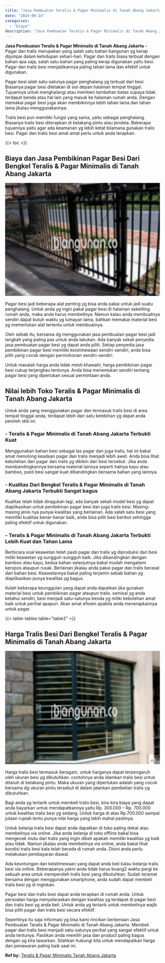 ```yaml
---
title: "Jasa Pembuatan Teralis & Pagar Minimalis di Tanah Abang Jakarta"
date: "2024-09-14"
categories: 
  - "biaya"
description: "Jasa Pembuatan Teralis & Pagar Minimalis di Tanah Abang Jakarta. Sepertinya itu saja informasi yg bisa kami rincikan berkenaan Jasa Pembuatan Teralis & Pagar..."
---
```


**Jasa Pembuatan Teralis & Pagar Minimalis di Tanah Abang Jakarta** – Pagar dan tralis merupakan yang salah satu bahan bangunan yg kerap dijumpai dalam kehidupan sehari-hari. Pagar dan trails biasa terbuat dengan bahan apa saja, salah satu bahan yang paling kerap digunakan yaitu besi. Pagar dan trails besi menjadikannya paling tahan lama dan efektif untuk digunakan.

Pagar besi ialah satu-satunya pagar penghalang yg terbuat dari besi. Biasanya pagar besi diletakan di sisi depan halaman tempat tinggal. Tujuannya untuk menghalangi atau memberi tambahan batas supaya tidak terdapat benda atau hal lain yang masuk ke halaman rumah anda. Dengan memakai pagar besi juga akan membikinnya lebih tahan lama dan tahan lama jikalau menggunakannya.

Tralis besi pun memiliki fungsi yang sama, yaitu sebagai penghalang. Biasanya trails besi diterapkan di belakang pintu atau jendela. Beberapa tujuannya yaitu agar ada keamanan yg lebih ketat bilamana gunakan tralis besi. Pagar dan tralis besi amat amat perlu untuk anda terapkan.

{{< toc >}}

## Biaya dan Jasa Pembikinan Pagar Besi Dari Bengkel Teralis & Pagar Minimalis di Tanah Abang Jakarta

![Jasa Pembuatan Teralis & Pagar Minimalis di Tanah Abang Jakarta](/images/pagar-minimalis-murah-53.png)

Pagar besi jadi beberapa alat penting yg bisa anda pakai untuk jadi suatu penghalang. Untuk anda yg ingin pakai pagar besi di halaman sekeliling rumah anda, maka anda harus membelinya. Namun kalau anda membuatnya sendiri dapat butuh waktu yg lumayan lama, bahkan memakai material besi yg memerlukan alat tertentu untuk membuatnya.

Oleh sebab itu, bersama dg menggunakan jasa pembuatan pagar besi jadi langkah yang paling pas untuk anda lakukan. Ada banyak sekali penyedia jasa pembuatan pagar besi yg dapat anda pilih. Setiap penyedia jasa pembikinan pagar besi memiliki keistimewaan sendiri-sendiri, anda bisa pilih yang cocok dengan permohonan sendiri-sendiri.

Untuk masalah harga anda tidak mesti khawatir, harga pembikinan pagar besi cukup terjangkau tentunya. Anda bisa menentukan sendiri tentang pagar besi yang diperlukan sesuai permintaan anda.

## Nilai lebih Toko Teralis & Pagar Minimalis di Tanah Abang Jakarta

Untuk anda yang menggunakan pagar dan termasuk tralis besi di area tempat tinggal anda, terdapat lebih dari satu kelebihan yg dapat anda peroleh sbb ini.

### \- Teralis & Pagar Minimalis di Tanah Abang Jakarta Terbukti Kuat

Menggunakan bahan besi sebagai las pagar dan juga tralis, hal ini bakal amat menolong keadaan pagar dan tralis menjadi lebih awet. Anda bisa lihat kebolehan dari pagar dan tralis yg dibikin dari besi tersebut. Jika anda membandingkannya bersama material lainnya seperti halnya kayu atau bamboo, pasti besi sangat kuat dibandingkan bersama bahan yang lainnya.

### \- Kualitas Dari Bengkel Teralis & Pagar Minimalis di Tanah Abang Jakarta Terbukti Sangat bagus

Kualitas telah tidak diragukan lagi, ada banyak sekali model besi yg dapat diaplikasikan untuk pembikinan pagar besi dan juga tralis besi. Masing-masing jenis nya punyai kwalitas yang berlainan. Ada salah satu besi yang memiliki kualitas benar-benar baik, anda bisa pilih besi berikut sehingga paling efektif untuk digunakan.

### \- Teralis & Pagar Minimalis di Tanah Abang Jakarta Terbukti Lebih Kuat dan Tahan Lama

Berbicara soal keawetan telah pasti pagar dan tralis yg diproduksi dari besi miliki keawetan yg sungguh-sungguh baik. Jika dibandingkan dengan bamboo atau kayu, kedua bahan selanjutnya bakal mudah mengalami keropos ataupun rusak. Berlainan jikalau anda pakai pagar dan tralis berasal dari bahan besi. Keawetannya bakal paling terjamin sebab bahan yg diaplikasikan punya kwalitas yg bagus.

Itulah beberapa keunggulan yang dapat anda dapatkan jika gunakan material besi untuk pembikinan pagar ataupun tralis. semisal yg anda ketahui sendiri, besi menjadi satu-satunya benda yg miliki kebolehan amat baik untuk perihal apapun. Akan amat efisien apabila anda menerapkannya untuk pagar.

{{< table-tables table="table2" >}}

## Harga Tralis Besi Dari Bengkel Teralis & Pagar Minimalis di Tanah Abang Jakarta

![Jasa Pembuatan Teralis & Pagar Minimalis di Tanah Abang Jakarta](/images/teralis-minimalis-murah-08.png)

Harga tralis besi termasuk beragam, untuk harganya dapat terpengaruh oleh ukuran besi yg dibutuhkan. contohnya anda idamkan tralis besi untuk ditaruh di belakang pintu. Maka ukuran yang diperlukan adalah yang cocok bersama dg ukuran pintu tersebut di dalam jalankan pembelian tralis yg dibutuhkan.

Bagi anda yg tertarik untuk membeli tralis besi, kira-kira biaya yang dapat anda bayarkan untuk mendapatkannya yaitu Rp. 300.000 – Rp. 700.000 untuk kwalitas tralis besi yg sedang. Untuk harga di atas Rp.700.000 sampai jutaan rupiah tentu punya nilai harga yang lebih mahal pastinya.

Untuk belanja tralis besi dapat anda dapatkan di toko paling dekat atau membelinya via online. Jika anda belanja di toko offline bakal bisa mengecek mutu dari tralis yang ingin dibeli apakah memiliki kwalitas yg baik atau tidak. Namun jikalau anda membelinya via online, anda bakal lihat kondisi tralis besi kala telah berada di rumah anda. Disini anda perlu melakukan pembayaran diawal.

Ada keuntungan dan keistimewaan yang dapat anda beli kalau belanja tralis besi via online. Beberapanya yakni anda tidak harus buang2 waktu pergi ke sebuah area untuk memperoleh tralis besi yang dibutuhkan. Sudah teramat bersama dengan menggunakan smartphone, anda sudah dapat membeli tralis besi yg di inginkan.

Pagar besi dan tralis besi dapat anda terapkan di rumah anda. Untuk persoalan harga menyelaraskan dengan kwalitas yg terdapat di pagar besi dan tralis besi yg anda beli. Untuk anda yg tertarik untuk membelinya wajib bisa pilih pagar dan tralis besi secara efektif.

Sepertinya itu saja informasi yg bisa kami rincikan berkenaan Jasa Pembuatan Teralis & Pagar Minimalis di Tanah Abang Jakarta. Membeli pagar dan tralis besi menjadi satu-satunya perihal yang sangat efektif untuk anda tentunya. Pastikan anda memilih jasa dan product paling bagus dengan yg kita tawarkan. Silahkan hubungi kita untuk mendapatkan harga dan penawaran paling baik saat ini.

**Ref by:** [Teralis & Pagar Minimalis Tanah Abang Jakarta](https://id.wikipedia.org/wiki/Teralis)

